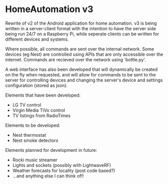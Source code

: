 # HomeAutomation v3

Rewrite of v2 of the Android application for home automation. v3 is being written in a server-client format with the intention to have the server side being run 24/7 on a Raspberry Pi, while seperate clients can be written for different devices and systems.

Where possible, all commands are sent over the internal network. Some devices (eg Nest) are controlled using APIs that are only accessible over the internet. Commands are recieved over the network using 'bottle.py'.

A web interface has also been developed that will dynamically be created on the fly when requested, and will allow for commands to be sent to the server for controlling devices and changing the server's device and settings configuration (stored as json).

Elements that have been developed:
- LG TV control
- Virgin Media TiVo control
- TV listings from RadioTimes

Elements to be developed:
- Nest thermostat
- Nest smoke detectors

Elements planned for development in future:
- Rocki music streamer
- Lights and sockets (possibly with LightwaveRF)
- Weather forecasts for locality (post code based?)
- ...and anything else I can think of!!
